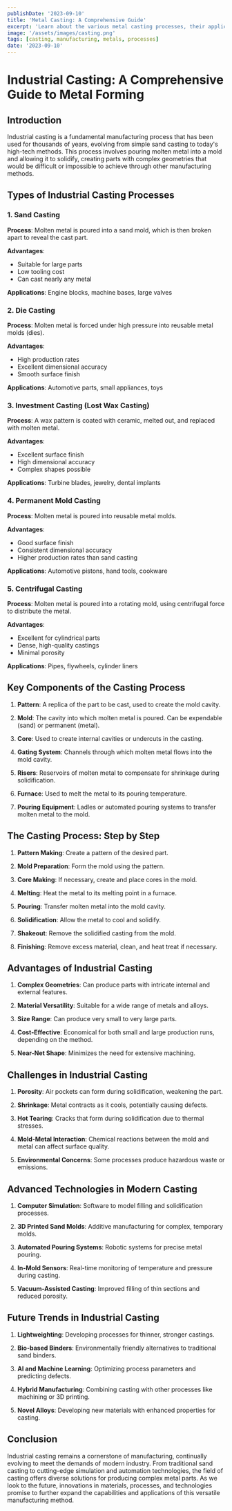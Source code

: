 ```yaml
---
publishDate: '2023-09-10'
title: 'Metal Casting: A Comprehensive Guide'
excerpt: 'Learn about the various metal casting processes, their applications, and advantages in modern manufacturing.'
image: '/assets/images/casting.png'
tags: [casting, manufacturing, metals, processes]
date: '2023-09-10'
---
```


# Industrial Casting: A Comprehensive Guide to Metal Forming

## Introduction

Industrial casting is a fundamental manufacturing process that has been used for thousands of years, evolving from simple sand casting to today's high-tech methods. This process involves pouring molten metal into a mold and allowing it to solidify, creating parts with complex geometries that would be difficult or impossible to achieve through other manufacturing methods.

## Types of Industrial Casting Processes

### 1. Sand Casting

**Process**: Molten metal is poured into a sand mold, which is then broken apart to reveal the cast part.

**Advantages**: 
- Suitable for large parts
- Low tooling cost
- Can cast nearly any metal

**Applications**: Engine blocks, machine bases, large valves

### 2. Die Casting

**Process**: Molten metal is forced under high pressure into reusable metal molds (dies).

**Advantages**: 
- High production rates
- Excellent dimensional accuracy
- Smooth surface finish

**Applications**: Automotive parts, small appliances, toys

### 3. Investment Casting (Lost Wax Casting)

**Process**: A wax pattern is coated with ceramic, melted out, and replaced with molten metal.

**Advantages**: 
- Excellent surface finish
- High dimensional accuracy
- Complex shapes possible

**Applications**: Turbine blades, jewelry, dental implants

### 4. Permanent Mold Casting

**Process**: Molten metal is poured into reusable metal molds.

**Advantages**: 
- Good surface finish
- Consistent dimensional accuracy
- Higher production rates than sand casting

**Applications**: Automotive pistons, hand tools, cookware

### 5. Centrifugal Casting

**Process**: Molten metal is poured into a rotating mold, using centrifugal force to distribute the metal.

**Advantages**: 
- Excellent for cylindrical parts
- Dense, high-quality castings
- Minimal porosity

**Applications**: Pipes, flywheels, cylinder liners

## Key Components of the Casting Process

1. **Pattern**: A replica of the part to be cast, used to create the mold cavity.

2. **Mold**: The cavity into which molten metal is poured. Can be expendable (sand) or permanent (metal).

3. **Core**: Used to create internal cavities or undercuts in the casting.

4. **Gating System**: Channels through which molten metal flows into the mold cavity.

5. **Risers**: Reservoirs of molten metal to compensate for shrinkage during solidification.

6. **Furnace**: Used to melt the metal to its pouring temperature.

7. **Pouring Equipment**: Ladles or automated pouring systems to transfer molten metal to the mold.

## The Casting Process: Step by Step

1. **Pattern Making**: Create a pattern of the desired part.

2. **Mold Preparation**: Form the mold using the pattern.

3. **Core Making**: If necessary, create and place cores in the mold.

4. **Melting**: Heat the metal to its melting point in a furnace.

5. **Pouring**: Transfer molten metal into the mold cavity.

6. **Solidification**: Allow the metal to cool and solidify.

7. **Shakeout**: Remove the solidified casting from the mold.

8. **Finishing**: Remove excess material, clean, and heat treat if necessary.

## Advantages of Industrial Casting

1. **Complex Geometries**: Can produce parts with intricate internal and external features.

2. **Material Versatility**: Suitable for a wide range of metals and alloys.

3. **Size Range**: Can produce very small to very large parts.

4. **Cost-Effective**: Economical for both small and large production runs, depending on the method.

5. **Near-Net Shape**: Minimizes the need for extensive machining.

## Challenges in Industrial Casting

1. **Porosity**: Air pockets can form during solidification, weakening the part.

2. **Shrinkage**: Metal contracts as it cools, potentially causing defects.

3. **Hot Tearing**: Cracks that form during solidification due to thermal stresses.

4. **Mold-Metal Interaction**: Chemical reactions between the mold and metal can affect surface quality.

5. **Environmental Concerns**: Some processes produce hazardous waste or emissions.

## Advanced Technologies in Modern Casting

1. **Computer Simulation**: Software to model filling and solidification processes.

2. **3D Printed Sand Molds**: Additive manufacturing for complex, temporary molds.

3. **Automated Pouring Systems**: Robotic systems for precise metal pouring.

4. **In-Mold Sensors**: Real-time monitoring of temperature and pressure during casting.

5. **Vacuum-Assisted Casting**: Improved filling of thin sections and reduced porosity.

## Future Trends in Industrial Casting

1. **Lightweighting**: Developing processes for thinner, stronger castings.

2. **Bio-based Binders**: Environmentally friendly alternatives to traditional sand binders.

3. **AI and Machine Learning**: Optimizing process parameters and predicting defects.

4. **Hybrid Manufacturing**: Combining casting with other processes like machining or 3D printing.

5. **Novel Alloys**: Developing new materials with enhanced properties for casting.

## Conclusion

Industrial casting remains a cornerstone of manufacturing, continually evolving to meet the demands of modern industry. From traditional sand casting to cutting-edge simulation and automation technologies, the field of casting offers diverse solutions for producing complex metal parts. As we look to the future, innovations in materials, processes, and technologies promise to further expand the capabilities and applications of this versatile manufacturing method.